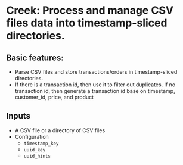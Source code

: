 # Creek: Process and manage CSV files data into timestamp-sliced directories.

## Basic features:

* Parse CSV files and store transactions/orders in timestamp-sliced directories.
* If there is a transaction id, then use it to filter out duplicates. If no
  transaction id, then generate a transaction id base on timestamp, customer_id,
  price, and product

## Inputs

* A CSV file or a directory of CSV files
* Configuration
  - `timestamp_key`
  - `uuid_key`
  - `uuid_hints`

